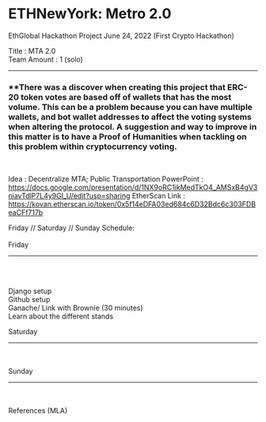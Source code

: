 # ETHNewYork: Metro 2.0 
EthGlobal Hackathon Project June 24, 2022 (First Crypto Hackathon)

Title : MTA 2.0
<br>
Team Amount : 1 (solo)

______________________
<h3> **There was a discover when creating this project that ERC-20 token votes are based off of wallets that has the most volume.
     This can be a problem because you can have multiple wallets, and bot wallet addresses to affect the voting systems when altering
     the protocol. A suggestion and way to improve in this matter is to have a Proof of Humanities when tackling on this problem within 
     cryptocurrency voting. </h5>

<br>

Idea : Decentralize MTA; Public Transportation
PowerPoint : https://docs.google.com/presentation/d/1NX9oRC1ikMedTkO4_AMSxB4gV3niavTdlP7L4y9GI_U/edit?usp=sharing
EtherScan Link : https://kovan.etherscan.io/token/0x5f14eDFA03ed684c6D32Bdc6c303FDBeaCFf717b




Friday // Saturday // Sunday Schedule:
<br> <br>
Friday
_______
<br> <br>

Django setup <br>
Github setup <br>
Ganache/ Link with Brownie (30 minutes) <br>
Learn about the different stands <br>

Saturday
________
<br> <br>
Sunday
_________
<br> <br>
References (MLA)
